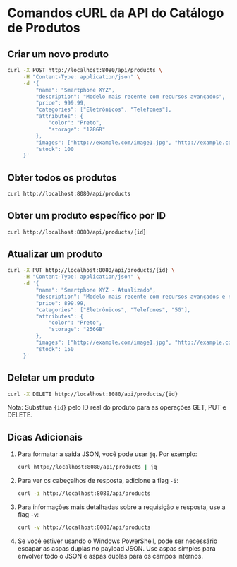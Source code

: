 # Comandos cURL da API do Catálogo de Produtos

## Criar um novo produto

```bash
curl -X POST http://localhost:8080/api/products \
     -H "Content-Type: application/json" \
     -d '{
         "name": "Smartphone XYZ",
         "description": "Modelo mais recente com recursos avançados",
         "price": 999.99,
         "categories": ["Eletrônicos", "Telefones"],
         "attributes": {
             "color": "Preto",
             "storage": "128GB"
         },
         "images": ["http://example.com/image1.jpg", "http://example.com/image2.jpg"],
         "stock": 100
     }'
```

## Obter todos os produtos

```bash
curl http://localhost:8080/api/products
```

## Obter um produto específico por ID

```bash
curl http://localhost:8080/api/products/{id}
```

## Atualizar um produto

```bash
curl -X PUT http://localhost:8080/api/products/{id} \
     -H "Content-Type: application/json" \
     -d '{
         "name": "Smartphone XYZ - Atualizado",
         "description": "Modelo mais recente com recursos avançados e novas melhorias",
         "price": 899.99,
         "categories": ["Eletrônicos", "Telefones", "5G"],
         "attributes": {
             "color": "Preto",
             "storage": "256GB"
         },
         "images": ["http://example.com/image1.jpg", "http://example.com/image2.jpg", "http://example.com/image3.jpg"],
         "stock": 150
     }'
```

## Deletar um produto

```bash
curl -X DELETE http://localhost:8080/api/products/{id}
```

Nota: Substitua `{id}` pelo ID real do produto para as operações GET, PUT e DELETE.

## Dicas Adicionais

1. Para formatar a saída JSON, você pode usar `jq`. Por exemplo:

   ```bash
   curl http://localhost:8080/api/products | jq
   ```

2. Para ver os cabeçalhos de resposta, adicione a flag `-i`:

   ```bash
   curl -i http://localhost:8080/api/products
   ```

3. Para informações mais detalhadas sobre a requisição e resposta, use a flag `-v`:

   ```bash
   curl -v http://localhost:8080/api/products
   ```

4. Se você estiver usando o Windows PowerShell, pode ser necessário escapar as aspas duplas no payload JSON. Use aspas simples para envolver todo o JSON e aspas duplas para os campos internos.